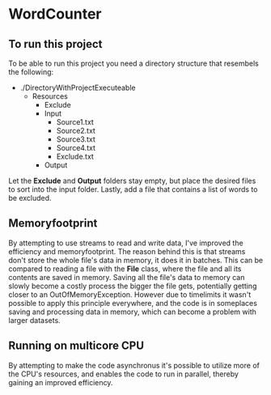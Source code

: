 # WordCounter

## To run this project
To be able to run this project you need a directory structure that resembels the following:

- ./DirectoryWithProjectExecuteable
  - Resources
    - Exclude
    - Input
      - Source1.txt
      - Source2.txt
      - Source3.txt
      - Source4.txt
      - Exclude.txt
    - Output

Let the **Exclude** and **Output** folders stay empty, but place the desired files to sort into the input folder. Lastly, add a file that contains a list of words to be excluded.

## Memoryfootprint
By attempting to use streams to read and write data, I've improved the efficiency and memoryfootprint. The reason behind this is that streams don't store the whole file's data in memory, it does it in batches. This can be compared to reading a file with the **File** class, where the file and all its contents are saved in memory. Saving all the file's data to memory can slowly become a costly process the bigger the file gets, potentially getting closer to an OutOfMemoryException. 
However due to timelimits it wasn't possible to apply this principle everywhere, and the code is in someplaces saving and processing data in memory, which can become a problem with larger datasets.

## Running on multicore CPU
By attempting to make the code asynchronus it's possible to utilize more of the CPU's resources, and enables the code to run in parallel, thereby gaining an improved efficiency.



